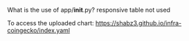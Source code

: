 What is the use of app/__init__.py?
responsive table not used

To access the uploaded chart:
https://shabz3.github.io/infra-coingecko/index.yaml